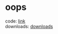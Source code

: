 # oops
code: <a href="https://drive.google.com/drive/folders/1tD8fCLPtCmXn596C3KKYA3I0XzcGjODI?usp=drive_link">link</a>
<br>
downloads: <a href=" https://drive.google.com/drive/folders/17sPuScY1Sy-lQVjSFZJSGuRKvqqlT7Un?usp=sharing">downloads</a>
